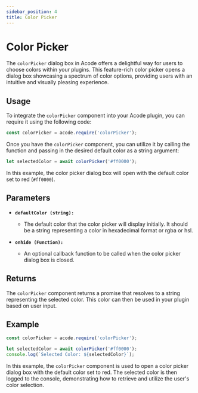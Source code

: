 ```yaml
---
sidebar_position: 4
title: Color Picker
---
```


# Color Picker

The `colorPicker` dialog box in Acode offers a delightful way for users to choose colors within your plugins. This feature-rich color picker opens a dialog box showcasing a spectrum of color options, providing users with an intuitive and visually pleasing experience.

## Usage

To integrate the `colorPicker` component into your Acode plugin, you can require it using the following code:

```javascript
const colorPicker = acode.require('colorPicker');
```

Once you have the `colorPicker` component, you can utilize it by calling the function and passing in the desired default color as a string argument:

```javascript
let selectedColor = await colorPicker('#ff0000');
```

In this example, the color picker dialog box will open with the default color set to red (`#ff0000`).

## Parameters

- **`defaultColor (string):`**
  - The default color that the color picker will display initially. It should be a string representing a color in hexadecimal format or rgba or hsl.

- **`onhide (Function):`**
  - An optional callback function to be called when the color picker dialog box is closed.

## Returns

The `colorPicker` component returns a promise that resolves to a string representing the selected color. This color can then be used in your plugin based on user input.

## Example

```javascript
const colorPicker = acode.require('colorPicker');

let selectedColor = await colorPicker('#ff0000');
console.log(`Selected Color: ${selectedColor}`);
```

In this example, the `colorPicker` component is used to open a color picker dialog box with the default color set to red. The selected color is then logged to the console, demonstrating how to retrieve and utilize the user's color selection.
